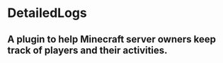 # DetailedLogs
## A plugin to help Minecraft server owners keep track of players and their activities.
